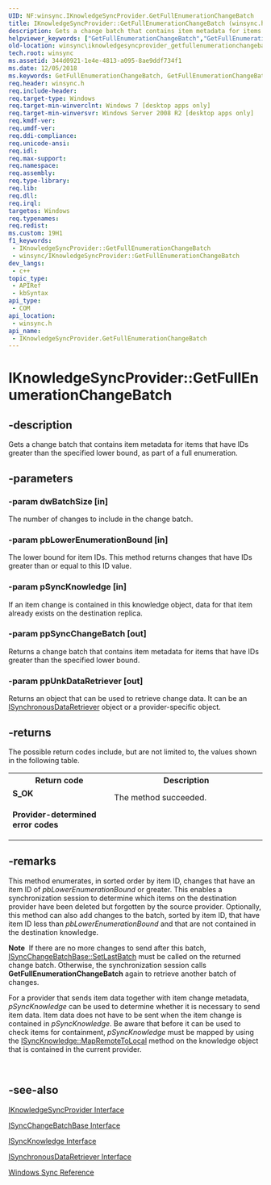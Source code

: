 ```yaml
---
UID: NF:winsync.IKnowledgeSyncProvider.GetFullEnumerationChangeBatch
title: IKnowledgeSyncProvider::GetFullEnumerationChangeBatch (winsync.h)
description: Gets a change batch that contains item metadata for items that have IDs greater than the specified lower bound, as part of a full enumeration.
helpviewer_keywords: ["GetFullEnumerationChangeBatch","GetFullEnumerationChangeBatch method [Windows Sync]","GetFullEnumerationChangeBatch method [Windows Sync]","IKnowledgeSyncProvider interface","IKnowledgeSyncProvider interface [Windows Sync]","GetFullEnumerationChangeBatch method","IKnowledgeSyncProvider.GetFullEnumerationChangeBatch","IKnowledgeSyncProvider::GetFullEnumerationChangeBatch","winsync.iknowledgesyncprovider_getfullenumerationchangebatch","winsync/IKnowledgeSyncProvider::GetFullEnumerationChangeBatch"]
old-location: winsync\iknowledgesyncprovider_getfullenumerationchangebatch.htm
tech.root: winsync
ms.assetid: 344d0921-1e4e-4813-a095-8ae9ddf734f1
ms.date: 12/05/2018
ms.keywords: GetFullEnumerationChangeBatch, GetFullEnumerationChangeBatch method [Windows Sync], GetFullEnumerationChangeBatch method [Windows Sync],IKnowledgeSyncProvider interface, IKnowledgeSyncProvider interface [Windows Sync],GetFullEnumerationChangeBatch method, IKnowledgeSyncProvider.GetFullEnumerationChangeBatch, IKnowledgeSyncProvider::GetFullEnumerationChangeBatch, winsync.iknowledgesyncprovider_getfullenumerationchangebatch, winsync/IKnowledgeSyncProvider::GetFullEnumerationChangeBatch
req.header: winsync.h
req.include-header: 
req.target-type: Windows
req.target-min-winverclnt: Windows 7 [desktop apps only]
req.target-min-winversvr: Windows Server 2008 R2 [desktop apps only]
req.kmdf-ver: 
req.umdf-ver: 
req.ddi-compliance: 
req.unicode-ansi: 
req.idl: 
req.max-support: 
req.namespace: 
req.assembly: 
req.type-library: 
req.lib: 
req.dll: 
req.irql: 
targetos: Windows
req.typenames: 
req.redist: 
ms.custom: 19H1
f1_keywords:
 - IKnowledgeSyncProvider::GetFullEnumerationChangeBatch
 - winsync/IKnowledgeSyncProvider::GetFullEnumerationChangeBatch
dev_langs:
 - c++
topic_type:
 - APIRef
 - kbSyntax
api_type:
 - COM
api_location:
 - winsync.h
api_name:
 - IKnowledgeSyncProvider.GetFullEnumerationChangeBatch
---
```


# IKnowledgeSyncProvider::GetFullEnumerationChangeBatch


## -description

Gets a change batch that contains item metadata for items that have IDs greater than the specified lower bound, as part of a full enumeration.

## -parameters

### -param dwBatchSize [in]

The number of changes to include in the change batch.

### -param pbLowerEnumerationBound [in]

The lower bound for item IDs. This method returns changes that have IDs greater than or equal to this ID value.

### -param pSyncKnowledge [in]

If an item change is contained in this knowledge object, data for that item already exists on the destination replica.

### -param ppSyncChangeBatch [out]

Returns a change batch that contains item metadata for items that have IDs greater than the specified lower bound.

### -param ppUnkDataRetriever [out]

Returns an object that can be used to retrieve change data. It can be an <a href="/previous-versions/windows/desktop/api/winsync/nn-winsync-isynchronousdataretriever">ISynchronousDataRetriever</a> object or a provider-specific object.

## -returns

The possible return codes include, but are not limited to, the values shown in the following table.

<table>
<tr>
<th>Return code</th>
<th>Description</th>
</tr>
<tr>
<td width="40%">
<dl>
<dt><b>S_OK</b></dt>
</dl>
</td>
<td width="60%">
The method succeeded.

</td>
</tr>
<tr>
<td width="40%">
<dl>
<dt><b>Provider-determined error codes</b></dt>
</dl>
</td>
<td width="60%"></td>
</tr>
</table>

## -remarks

This method enumerates, in sorted order by item ID, changes that have an item ID of <i>pbLowerEnumerationBound</i> or greater. This enables a synchronization session to determine which items on the destination provider have been deleted but forgotten by the source provider. Optionally, this method can also add changes to the batch, sorted by item ID, that have item ID less than <i>pbLowerEnumerationBound</i> and that are not contained in the destination knowledge.

<div class="alert"><b>Note</b>  If there are no more changes to send after this batch, <a href="/previous-versions/windows/desktop/api/winsync/nf-winsync-isyncchangebatchbase-setlastbatch">ISyncChangeBatchBase::SetLastBatch</a> must be called on the returned change batch. Otherwise, the synchronization session calls <b>GetFullEnumerationChangeBatch</b> again to retrieve another batch of changes.<p class="note">For a provider that sends item data together with item change metadata, <i>pSyncKnowledge</i> can be used to determine whether it is necessary to send item data. Item data does not have to be sent when the item change is contained in <i>pSyncKnowledge</i>. Be aware that before it can be used to check items for containment, <i>pSyncKnowledge</i> must be mapped by using the <a href="/previous-versions/windows/desktop/api/winsync/nf-winsync-isyncknowledge-mapremotetolocal">ISyncKnowledge::MapRemoteToLocal</a> method on the knowledge object that is contained in the current provider.

</div>
<div> </div>

## -see-also

<a href="/previous-versions/windows/desktop/api/winsync/nn-winsync-iknowledgesyncprovider">IKnowledgeSyncProvider Interface</a>



<a href="/previous-versions/windows/desktop/api/winsync/nn-winsync-isyncchangebatchbase">ISyncChangeBatchBase Interface</a>



<a href="/previous-versions/windows/desktop/api/winsync/nn-winsync-isyncknowledge">ISyncKnowledge Interface</a>



<a href="/previous-versions/windows/desktop/api/winsync/nn-winsync-isynchronousdataretriever">ISynchronousDataRetriever Interface</a>



<a href="/previous-versions/windows/desktop/winsync/windows-sync-reference">Windows Sync Reference</a>